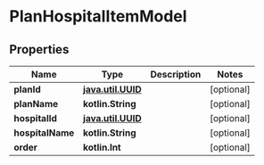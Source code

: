 
# PlanHospitalItemModel

## Properties
Name | Type | Description | Notes
------------ | ------------- | ------------- | -------------
**planId** | [**java.util.UUID**](java.util.UUID.md) |  |  [optional]
**planName** | **kotlin.String** |  |  [optional]
**hospitalId** | [**java.util.UUID**](java.util.UUID.md) |  |  [optional]
**hospitalName** | **kotlin.String** |  |  [optional]
**order** | **kotlin.Int** |  |  [optional]




